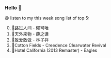 ### Hello 👋

😄 listen to my this week song list of top 5:

0. 🌈路过人间 - 郁可唯
1. 🌈天外来物 - 薛之谦
2. 🌈敢爱敢做 - 林子祥
3. 🌈Cotton Fields - Creedence Clearwater Revival
4. 🌈Hotel California (2013 Remaster) - Eagles

